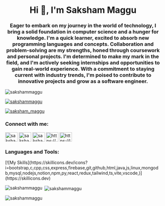 <h1 align="center">Hi 👋, I'm Saksham Maggu</h1>
<h3 align="center">Eager to embark on my journey in the world of technology, I bring a solid foundation in computer science and a hunger for knowledge. I'm a quick learner, excited to absorb new programming languages and concepts. Collaboration and problem-solving are my strengths, honed through coursework and personal projects. I'm determined to make my mark in the field, and I'm actively seeking internships and opportunities to gain real-world experience. With a commitment to staying current with industry trends, I'm poised to contribute to innovative projects and grow as a software engineer.</h3>

<p align="left"> <img src="https://komarev.com/ghpvc/?username=sakshammaggu&label=Profile%20views&color=0e75b6&style=flat" alt="sakshammaggu" /> </p>

<p align="left"> <a href="https://github.com/ryo-ma/github-profile-trophy"><img src="https://github-profile-trophy.vercel.app/?username=sakshammaggu" alt="sakshammaggu" /></a> </p>

<p align="left"> <a href="https://twitter.com/saksham_maggu" target="blank"><img src="https://img.shields.io/twitter/follow/saksham_maggu?logo=twitter&style=for-the-badge" alt="saksham_maggu" /></a> </p>

<h3 align="left">Connect with me:</h3>
<p align="left">
<a href="https://twitter.com/saksham_maggu" target="blank"><img align="center" src="https://raw.githubusercontent.com/rahuldkjain/github-profile-readme-generator/master/src/images/icons/Social/twitter.svg" alt="saksham_maggu" height="30" width="40" /></a>
<a href="https://linkedin.com/in/saksham-maggu-25817b26a" target="blank"><img align="center" src="https://raw.githubusercontent.com/rahuldkjain/github-profile-readme-generator/master/src/images/icons/Social/linked-in-alt.svg" alt="saksham-maggu-25817b26a" height="30" width="40" /></a>
<a href="https://instagram.com/saksham.maggu" target="blank"><img align="center" src="https://raw.githubusercontent.com/rahuldkjain/github-profile-readme-generator/master/src/images/icons/Social/instagram.svg" alt="saksham.maggu" height="30" width="40" /></a>
<a href="https://www.codechef.com/users/https://www.codechef.com/users/saksham_maggu" target="blank"><img align="center" src="https://cdn.jsdelivr.net/npm/simple-icons@3.1.0/icons/codechef.svg" alt="https://www.codechef.com/users/saksham_maggu" height="30" width="40" /></a>
<a href="https://www.leetcode.com/https://leetcode.com/u/sakshammaggu80/" target="blank"><img align="center" src="https://raw.githubusercontent.com/rahuldkjain/github-profile-readme-generator/master/src/images/icons/Social/leet-code.svg" alt="https://leetcode.com/u/sakshammaggu80/" height="30" width="40" /></a>
</p>

<h3 align="left">Languages and Tools:</h3>
[![My Skills](https://skillicons.dev/icons?i=bootstrap,c,cpp,css,express,firebase,git,github,html,java,js,linux,mongodb,mysql,nodejs,notion,npm,py,react,redux,tailwind,ts,vite,vscode,)](https://skillicons.dev)

<p><img align="left" src="https://github-readme-stats.vercel.app/api/top-langs?username=sakshammaggu&show_icons=true&locale=en&layout=compact" alt="sakshammaggu" /></p>

<p>&nbsp;<img align="center" src="https://github-readme-stats.vercel.app/api?username=sakshammaggu&show_icons=true&locale=en" alt="sakshammaggu" /></p>

<p><img align="center" src="https://github-readme-streak-stats.herokuapp.com/?user=sakshammaggu&" alt="sakshammaggu" /></p>
